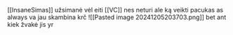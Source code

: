 [[InsaneSimas]] užsimanė vėl eiti [[VC]] nes neturi ale ką veikti pacukas as always va jau skambina krč
![[Pasted image 20241205203703.png]]
bet ant kiek žvakė jis yr